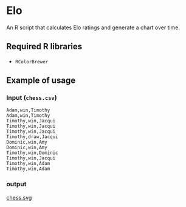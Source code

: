 # Elo
An R script that calculates Elo ratings and generate a chart over time.

## Required R libraries
* `RColorBrewer`

## Example of usage
### Input (`chess.csv`)
```
Adam,win,Timothy
Adam,win,Timothy
Timothy,win,Jacqui
Timothy,win,Jacqui
Timothy,win,Jacqui
Timothy,draw,Jacqui
Dominic,win,Amy
Dominic,win,Amy
Timothy,win,Dominic
Timothy,win,Jacqui
Timothy,win,Adam
Timothy,win,Adam
```

### output
[chess.svg](http://timgurto.com/chess.svg)
